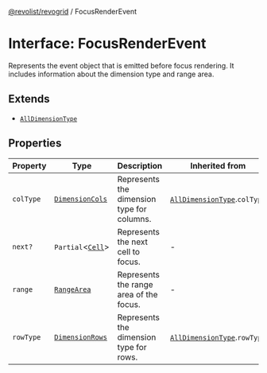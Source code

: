 [@revolist/revogrid](README.md) / FocusRenderEvent

# Interface: FocusRenderEvent

Represents the event object that is emitted before focus rendering.
It includes information about the dimension type and range area.

## Extends

- [`AllDimensionType`](Interface.AllDimensionType.md)

## Properties

| Property | Type | Description | Inherited from | Defined in |
| ------ | ------ | ------ | ------ | ------ |
| `colType` | [`DimensionCols`](TypeAlias.DimensionCols.md) | Represents the dimension type for columns. | [`AllDimensionType`](Interface.AllDimensionType.md).`colType` | [src/types/interfaces.ts:727](https://github.com/revolist/revogrid/blob/baf80d21081b40195ffd6e11abd1249f2fd26dae/src/types/interfaces.ts#L727) |
| `next?` | `Partial`\<[`Cell`](Interface.Cell.md)\> | Represents the next cell to focus. | - | [src/types/interfaces.ts:749](https://github.com/revolist/revogrid/blob/baf80d21081b40195ffd6e11abd1249f2fd26dae/src/types/interfaces.ts#L749) |
| `range` | [`RangeArea`](TypeAlias.RangeArea.md) | Represents the range area of the focus. | - | [src/types/interfaces.ts:744](https://github.com/revolist/revogrid/blob/baf80d21081b40195ffd6e11abd1249f2fd26dae/src/types/interfaces.ts#L744) |
| `rowType` | [`DimensionRows`](TypeAlias.DimensionRows.md) | Represents the dimension type for rows. | [`AllDimensionType`](Interface.AllDimensionType.md).`rowType` | [src/types/interfaces.ts:722](https://github.com/revolist/revogrid/blob/baf80d21081b40195ffd6e11abd1249f2fd26dae/src/types/interfaces.ts#L722) |
